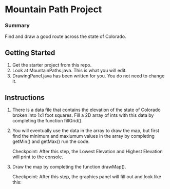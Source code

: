 # Mountain Path Project

### Summary
Find and draw a good route across the state of Colorado.

## Getting Started
1. Get the starter project from this repo.
2. Look at MountainPaths.java. This is what you will edit.
3. DrawingPanel.java has been written for you. You do not need to change it.

## Instructions
1. There is a data file that contains the elevation of the state of Colorado broken into 1x1 foot squares. Fill a 2D array of ints with this data by completing the function fillGrid().
1. You will eventually use the data in the array to draw the map, but first find the minimum and maxiumum values in the array by completing getMin() and getMax() run the code. 

   Checkpoint: After this step, the Lowest Elevation and Highest Elevation will print to the console.
1. Draw the map by completing the function drawMap().

   Checkpoint: After this step, the graphics panel will fill out and look like this:

